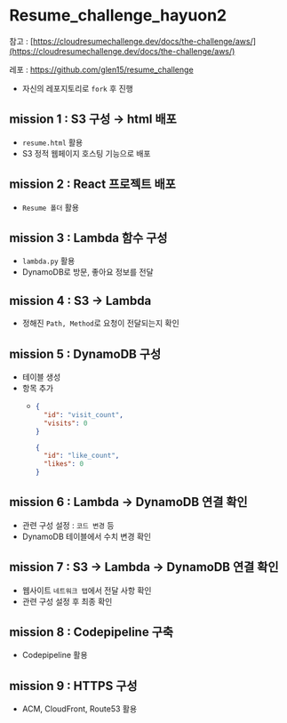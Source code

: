 # Resume_challenge_hayuon2

참고 : [https://cloudresumechallenge.dev/docs/the-challenge/aws/](https://cloudresumechallenge.dev/docs/the-challenge/aws/)

레포 : https://github.com/glen15/resume_challenge

- 자신의 레포지토리로 `fork` 후 진행

## mission 1 : S3 구성 → html 배포

- `resume.html` 활용
- S3 정적 웹페이지 호스팅 기능으로 배포

## mission 2 : React 프로젝트 배포

- `Resume 폴더` 활용

## mission 3 : Lambda 함수 구성

- `lambda.py` 활용
- DynamoDB로 방문, 좋아요 정보를 전달

## mission 4 : S3 → Lambda

- 정해진 `Path, Method`로 요청이 전달되는지 확인

## mission 5 : DynamoDB 구성

- 테이블 생성
- 항목 추가
  - ```json
    {
      "id": "visit_count",
      "visits": 0
    }

    {
      "id": "like_count",
      "likes": 0
    }

    ```

## mission 6 : Lambda → DynamoDB 연결 확인

- 관련 구성 설정 : `코드 변경` 등
- DynamoDB 테이블에서 수치 변경 확인

## mission 7 : S3 → Lambda → DynamoDB 연결 확인

- 웹사이트 `네트워크 탭`에서 전달 사항 확인
- 관련 구성 설정 후 최종 확인

## mission 8 : Codepipeline 구축

- Codepipeline 활용

## mission 9 : HTTPS 구성

- ACM, CloudFront, Route53 활용
